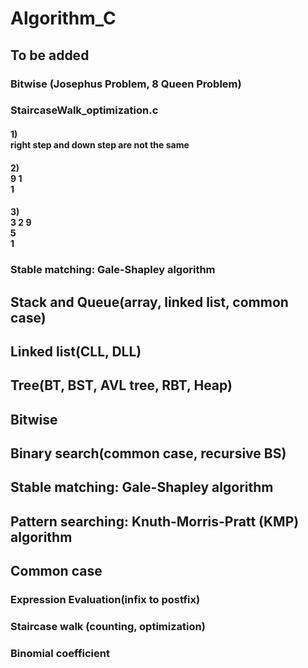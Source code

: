 # Algorithm_C

## To be added
### Bitwise (Josephus Problem, 8 Queen Problem)

### StaircaseWalk_optimization.c
#### 1) <br>right step and down step are not the same
#### 2) <br>9 1<br> 1
#### 3) <br>3 2 9<br>5<br>1

### Stable matching: Gale-Shapley algorithm

## Stack and Queue(array, linked list, common case)
## Linked list(CLL, DLL)
## Tree(BT, BST, AVL tree, RBT, Heap)
## Bitwise
## Binary search(common case, recursive BS)
## Stable matching: Gale-Shapley algorithm
## Pattern searching: Knuth-Morris-Pratt (KMP) algorithm

## Common case
### Expression Evaluation(infix to postfix)
### Staircase walk (counting, optimization)
### Binomial coefficient